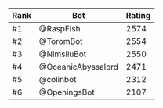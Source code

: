 Rank|Bot|Rating
---|---|---
#1|@RaspFish|2574
#2|@ToromBot|2554
#3|@NimsiluBot|2550
#4|@OceanicAbyssalord|2471
#5|@colinbot|2312
#6|@OpeningsBot|2107
